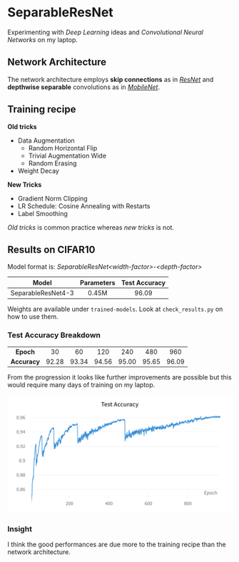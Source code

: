 # SeparableResNet

Experimenting with *Deep Learning* ideas and *Convolutional Neural Networks* on my laptop.

## Network Architecture
The network architecture employs **skip connections** as in [*ResNet*](https://arxiv.org/abs/1512.03385) and **depthwise separable** convolutions as in [*MobileNet*](https://arxiv.org/abs/1704.04861).

## Training recipe
**Old tricks**
- Data Augmentation
    - Random Horizontal Flip
    - Trivial Augmentation Wide
    - Random Erasing
- Weight Decay

**New Tricks**
- Gradient Norm Clipping
- LR Schedule: Cosine Annealing with Restarts
- Label Smoothing

*Old tricks* is common practice whereas *new tricks* is not. 

## Results on CIFAR10
Model format is: *SeparableResNet\<width-factor>-\<depth-factor>*

|Model             |Parameters|Test Accuracy|
|     :---:        |   :---:  |    :---:    |
|SeparableResNet4-3|   0.45M  |     96.09   |

Weights are available under `trained-models`. Look at `check_results.py` on how to use them.

### Test Accuracy Breakdown
|  |  |  |  |  |  |  |
|:--:|:--:|:--:|:--:|:--:|:--:|:--:|
|**Epoch**   |   30  |   60  |  120  |  240  |  480  |  960  |
|**Accuracy**| 92.28 | 93.34 | 94.56 | 95.00 | 95.65 | 96.09 |

From the progression it looks like further improvements are possible but this would require many days of training on my laptop.

![Test Accuracy learning curve](trained-models/CIFAR10/separable-resnet4-3/test-accuracy.png)


### Insight
I think the good performances are due more to the training recipe than the network architecture.